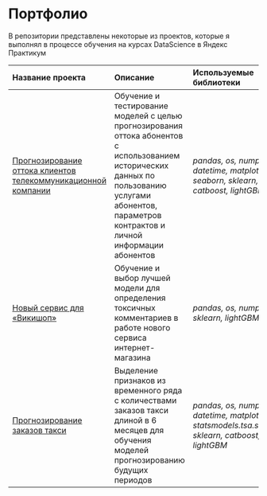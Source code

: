 # Портфолио

В репозитории представлены некоторые из проектов, которые я выполнял в процессе обучения на курсах DataScience в Яндекс Практикум

| Название проекта | Описание | Используемые библиотеки | 
| :---------------------- | :---------------------- | :---------------------- |
| [Прогнозирование оттока клиентов телекоммуникационной компании](telecom_churn) | Обучение и тестирование моделей с целью прогнозирования оттока абонентов с использованием исторических данных по пользованию услугами абонентов, параметров контрактов и личной информации абонентов| *pandas, os, numpy, datetime, matplotlib, seaborn, sklearn, catboost, lightGBM* |
| [Новый сервис для «Викишоп»](toxic_comments) | Обучение и выбор лучшей модели для определения токсичных комментариев в работе нового сервиса интернет-магазина| *pandas, os, numpy, sklearn, lightGBM, nltk, re* |
| [Прогнозирование заказов такси](taxi_orders) | Выделение признаков из временного ряда с количествами заказов такси длиной в 6 месяцев для обучения моделей прогнозированию будущих периодов | *pandas, os, numpy, datetime, matplotlib, statsmodels.tsa.seasonal, sklearn, catboost, lightGBM* |
